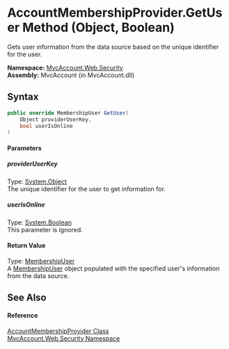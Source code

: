 AccountMembershipProvider.GetUser Method (Object, Boolean)
==========================================================
Gets user information from the data source based on the unique identifier for the user.

**Namespace:** [MvcAccount.Web.Security][1]  
**Assembly:** MvcAccount (in MvcAccount.dll)

Syntax
------

```csharp
public override MembershipUser GetUser(
	Object providerUserKey,
	bool userIsOnline
)
```

#### Parameters

##### *providerUserKey*
Type: [System.Object][2]  
The unique identifier for the user to get information for.

##### *userIsOnline*
Type: [System.Boolean][3]  
This parameter is ignored.

#### Return Value
Type: [MembershipUser][4]  
 A [MembershipUser][4] object populated with the specified user's information from the data source. 

See Also
--------

#### Reference
[AccountMembershipProvider Class][5]  
[MvcAccount.Web.Security Namespace][1]  

[1]: ../README.md
[2]: http://msdn.microsoft.com/en-us/library/e5kfa45b
[3]: http://msdn.microsoft.com/en-us/library/a28wyd50
[4]: http://msdn.microsoft.com/en-us/library/d1b506ez
[5]: README.md